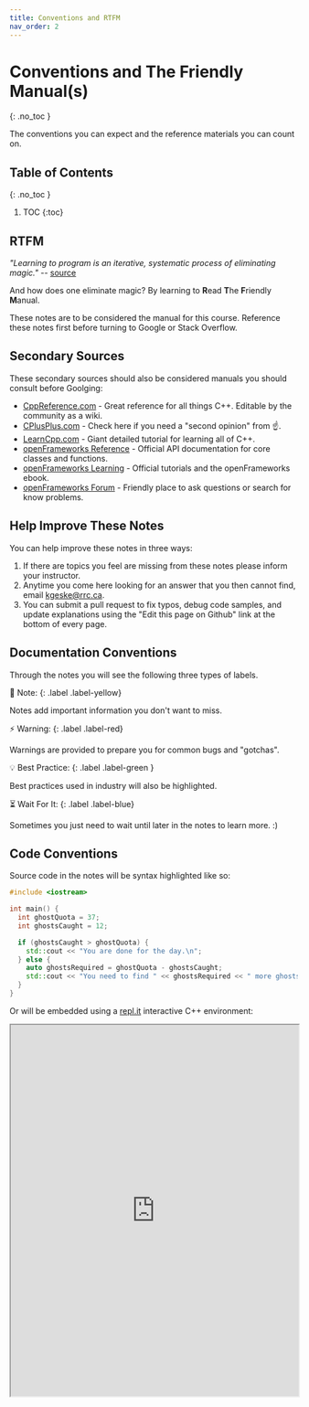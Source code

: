 ```yaml
---
title: Conventions and RTFM
nav_order: 2
---
```


<!-- prettier-ignore-start -->

# Conventions and The Friendly Manual(s)
{: .no_toc }

The conventions you can expect and the reference materials you can count on.

## Table of Contents
{: .no_toc }

1. TOC
{:toc}

<!-- prettier-ignore-end -->

## RTFM

_"Learning to program is an iterative, systematic process of eliminating magic."_ -- [source](https://sigpwned.com/2012/04/12/learning-to-program/)

And how does one eliminate magic? By learning to **R**ead **T**he **F**riendly **M**anual.

These notes are to be considered the manual for this course. Reference these notes first before turning to Google or Stack Overflow.

## Secondary Sources

These secondary sources should also be considered manuals you should consult before Goolging:

- [CppReference.com](https://en.cppreference.com/w/) - Great reference for all things C++. Editable by the community as a wiki.
- [CPlusPlus.com](https://www.cplusplus.com/reference/) - Check here if you need a "second opinion" from ☝️.
- [LearnCpp.com](https://www.learncpp.com/) - Giant detailed tutorial for learning all of C++.
- [openFrameworks Reference](https://openframeworks.cc/documentation/) - Official API documentation for core classes and functions.
- [openFrameworks Learning](https://openframeworks.cc/learning/) - Official tutorials and the openFrameworks ebook.
- [openFrameworks Forum](https://forum.openframeworks.cc/) - Friendly place to ask questions or search for know problems.

## Help Improve These Notes

You can help improve these notes in three ways:

1. If there are topics you feel are missing from these notes please inform your instructor.
2. Anytime you come here looking for an answer that you then cannot find, email <a href="mailto:kgeske@rrc.ca">kgeske@rrc.ca</a>.
3. You can submit a pull request to fix typos, debug code samples, and update explanations using the "Edit this page on Github" link at the bottom of every page.

## Documentation Conventions

Through the notes you will see the following three types of labels.

🎵 Note:
{: .label .label-yellow}

Notes add important information you don't want to miss.

⚡ Warning:
{: .label .label-red}

Warnings are provided to prepare you for common bugs and "gotchas".

💡 Best Practice:
{: .label .label-green }

Best practices used in industry will also be highlighted.

⏳ Wait For It:
{: .label .label-blue}

Sometimes you just need to wait until later in the notes to learn more. :)

## Code Conventions

Source code in the notes will be syntax highlighted like so:

```cpp
#include <iostream>

int main() {
  int ghostQuota = 37;
  int ghostsCaught = 12;

  if (ghostsCaught > ghostQuota) {
    std::cout << "You are done for the day.\n";
  } else {
    auto ghostsRequired = ghostQuota - ghostsCaught;
    std::cout << "You need to find " << ghostsRequired << " more ghosts. 👻\n";
  }
}
```

Or will be embedded using a [repl.it](https://repl.it) interactive C++ environment:

<iframe height="650px" width="100%" src="https://repl.it/@stungeye/Ghost-Quota?embed=true#main.cpp"></iframe>
